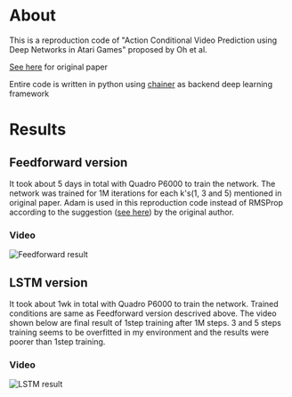 # About

This is a reproduction code of "Action Conditional Video Prediction using Deep Networks in Atari Games" proposed by Oh et al.

[See here](https://arxiv.org/abs/1507.08750) for original paper

Entire code is written in python using [chainer](https://chainer.org/) as backend deep learning framework

# Results

## Feedforward version

It took about 5 days in total with Quadro P6000 to train the network.
The network was trained for 1M iterations for each k's(1, 3 and 5) mentioned in original paper.
Adam is used in this reproduction code instead of RMSProp according to the suggestion ([see here](https://github.com/junhyukoh/nips2015-action-conditional-video-prediction))
by the original author.

### Video

![Feedforward result](https://raw.githubusercontent.com/yuishihara/Reproductions/master/action-conditional-video-prediction/trained_results/feedforward/result.gif)

## LSTM version

It took about 1wk in total with Quadro P6000 to train the network.
Trained conditions are same as Feedforward version descrived above.
The video shown below are final result of 1step training after 1M steps.
3 and 5 steps training seems to be overfitted in my environment and the results were poorer than 1step training.

### Video

![LSTM result](https://raw.githubusercontent.com/yuishihara/Reproductions/master/action-conditional-video-prediction/trained_results/lstm/result.gif)